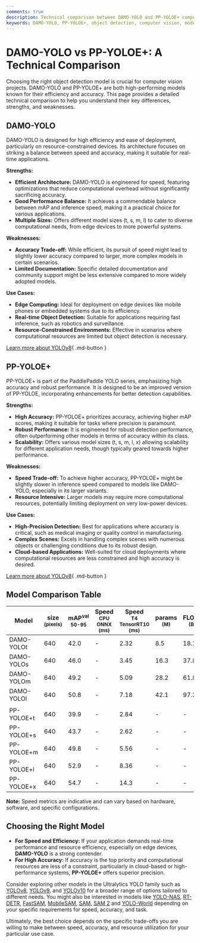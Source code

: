 ```yaml
---
comments: true
description: Technical comparison between DAMO-YOLO and PP-YOLOE+ computer vision models for object detection, highlighting architecture, performance, and use cases.
keywords: DAMO-YOLO, PP-YOLOE+, object detection, computer vision, model comparison, Ultralytics, YOLO
---
```


# DAMO-YOLO vs PP-YOLOE+: A Technical Comparison

Choosing the right object detection model is crucial for computer vision projects. DAMO-YOLO and PP-YOLOE+ are both high-performing models known for their efficiency and accuracy. This page provides a detailed technical comparison to help you understand their key differences, strengths, and weaknesses.

<script async src="https://cdn.jsdelivr.net/npm/chart.js@3.9.1/dist/chart.min.js"></script>
<script defer src="../../javascript/benchmark.js"></script>

<canvas id="modelComparisonChart" width="1024" height="400" active-models='["DAMO-YOLO", "PP-YOLOE+"]'></canvas>

## DAMO-YOLO

DAMO-YOLO is designed for high efficiency and ease of deployment, particularly on resource-constrained devices. Its architecture focuses on striking a balance between speed and accuracy, making it suitable for real-time applications.

**Strengths:**

- **Efficient Architecture:** DAMO-YOLO is engineered for speed, featuring optimizations that reduce computational overhead without significantly sacrificing accuracy.
- **Good Performance Balance:** It achieves a commendable balance between mAP and inference speed, making it a practical choice for various applications.
- **Multiple Sizes:** Offers different model sizes (t, s, m, l) to cater to diverse computational needs, from edge devices to more powerful systems.

**Weaknesses:**

- **Accuracy Trade-off:** While efficient, its pursuit of speed might lead to slightly lower accuracy compared to larger, more complex models in certain scenarios.
- **Limited Documentation:** Specific detailed documentation and community support might be less extensive compared to more widely adopted models.

**Use Cases:**

- **Edge Computing:** Ideal for deployment on edge devices like mobile phones or embedded systems due to its efficiency.
- **Real-time Object Detection:** Suitable for applications requiring fast inference, such as robotics and surveillance.
- **Resource-Constrained Environments:** Effective in scenarios where computational resources are limited but object detection is necessary.

[Learn more about YOLOv8](https://docs.ultralytics.com/models/yolov8){ .md-button }

## PP-YOLOE+

PP-YOLOE+ is part of the PaddlePaddle YOLO series, emphasizing high accuracy and robust performance. It is designed to be an improved version of PP-YOLOE, incorporating enhancements for better detection capabilities.

**Strengths:**

- **High Accuracy:** PP-YOLOE+ prioritizes accuracy, achieving higher mAP scores, making it suitable for tasks where precision is paramount.
- **Robust Performance:** It is engineered for robust detection performance, often outperforming other models in terms of accuracy within its class.
- **Scalability:** Offers various model sizes (t, s, m, l, x) allowing scalability for different application needs, though typically geared towards higher performance.

**Weaknesses:**

- **Speed Trade-off:** To achieve higher accuracy, PP-YOLOE+ might be slightly slower in inference speed compared to models like DAMO-YOLO, especially in its larger variants.
- **Resource Intensive:** Larger models may require more computational resources, potentially limiting deployment on very low-power devices.

**Use Cases:**

- **High-Precision Detection:** Best for applications where accuracy is critical, such as medical imaging or quality control in manufacturing.
- **Complex Scenes:** Excels in handling complex scenes with numerous objects or challenging conditions due to its robust design.
- **Cloud-based Applications:** Well-suited for cloud deployments where computational resources are less constrained and high accuracy is desired.

[Learn more about YOLOv8](https://docs.ultralytics.com/models/yolov8){ .md-button }

## Model Comparison Table

| Model      | size<br><sup>(pixels) | mAP<sup>val<br>50-95 | Speed<br><sup>CPU ONNX<br>(ms) | Speed<br><sup>T4 TensorRT10<br>(ms) | params<br><sup>(M) | FLOPs<br><sup>(B) |
| ---------- | --------------------- | -------------------- | ------------------------------ | ----------------------------------- | ------------------ | ----------------- |
| DAMO-YOLOt | 640                   | 42.0                 | -                              | 2.32                                | 8.5                | 18.1              |
| DAMO-YOLOs | 640                   | 46.0                 | -                              | 3.45                                | 16.3               | 37.8              |
| DAMO-YOLOm | 640                   | 49.2                 | -                              | 5.09                                | 28.2               | 61.8              |
| DAMO-YOLOl | 640                   | 50.8                 | -                              | 7.18                                | 42.1               | 97.3              |
|            |                       |                      |                                |                                     |                    |                   |
| PP-YOLOE+t | 640                   | 39.9                 | -                              | 2.84                                | -                  | -                 |
| PP-YOLOE+s | 640                   | 43.7                 | -                              | 2.62                                | -                  | -                 |
| PP-YOLOE+m | 640                   | 49.8                 | -                              | 5.56                                | -                  | -                 |
| PP-YOLOE+l | 640                   | 52.9                 | -                              | 8.36                                | -                  | -                 |
| PP-YOLOE+x | 640                   | 54.7                 | -                              | 14.3                                | -                  | -                 |

**Note:** Speed metrics are indicative and can vary based on hardware, software, and specific configurations.

## Choosing the Right Model

- **For Speed and Efficiency:** If your application demands real-time performance and resource efficiency, especially on edge devices, **DAMO-YOLO** is a strong contender.
- **For High Accuracy:** If accuracy is the top priority and computational resources are less of a constraint, particularly in cloud-based or high-performance systems, **PP-YOLOE+** offers superior precision.

Consider exploring other models in the Ultralytics YOLO family such as [YOLOv8](https://docs.ultralytics.com/models/yolov8/), [YOLOv9](https://docs.ultralytics.com/models/yolov9/), and [YOLOv10](https://docs.ultralytics.com/models/yolov10/) for a broader range of options tailored to different needs. You might also be interested in models like [YOLO-NAS](https://docs.ultralytics.com/models/yolo-nas/), [RT-DETR](https://docs.ultralytics.com/models/rtdetr/), [FastSAM](https://docs.ultralytics.com/models/fast-sam/), [MobileSAM](https://docs.ultralytics.com/models/mobile-sam/), [SAM](https://docs.ultralytics.com/models/sam/), [SAM 2](https://docs.ultralytics.com/models/sam-2/) and [YOLO-World](https://docs.ultralytics.com/models/yolo-world/) depending on your specific requirements for speed, accuracy, and task.

Ultimately, the best choice depends on the specific trade-offs you are willing to make between speed, accuracy, and resource utilization for your particular use case.
